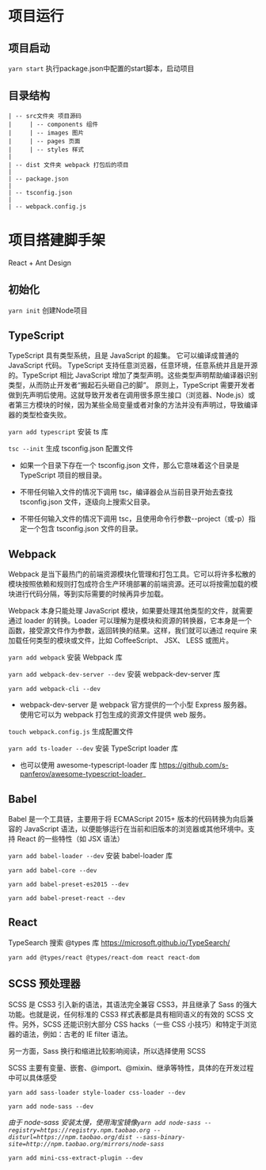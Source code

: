 # 项目运行

## 项目启动

`yarn start` 执行package.json中配置的start脚本，启动项目

## 目录结构
```
| -- src文件夹 项目源码    
|     | -- components 组件
|     | -- images 图片
|     | -- pages 页面
|     | -- styles 样式
|
| -- dist 文件夹 webpack 打包后的项目
|
| -- package.json
|
| -- tsconfig.json
|
| -- webpack.config.js
```

# 项目搭建脚手架

React + Ant Design

## 初始化

`yarn init` 创建Node项目

## TypeScript

TypeScript 具有类型系统，且是 JavaScript 的超集。 它可以编译成普通的 JavaScript 代码。 TypeScript 支持任意浏览器，任意环境，任意系统并且是开源的。TypeScript 相比 JavaScript 增加了类型声明。这些类型声明帮助编译器识别类型，从而防止开发者“搬起石头砸自己的脚”。
原则上，TypeScript 需要开发者做到先声明后使用。这就导致开发者在调用很多原生接口（浏览器、Node.js）或者第三方模块的时候，因为某些全局变量或者对象的方法并没有声明过，导致编译器的类型检查失败。

`yarn add typescript` 安装 ts 库

`tsc --init` 生成 tsconfig.json 配置文件

- 如果一个目录下存在一个 tsconfig.json 文件，那么它意味着这个目录是 TypeScript 项目的根目录。

- 不带任何输入文件的情况下调用 tsc，编译器会从当前目录开始去查找 tsconfig.json 文件，逐级向上搜索父目录。

- 不带任何输入文件的情况下调用 tsc，且使用命令行参数--project（或-p）指定一个包含 tsconfig.json 文件的目录。

## Webpack

Webpack 是当下最热门的前端资源模块化管理和打包工具。它可以将许多松散的模块按照依赖和规则打包成符合生产环境部署的前端资源。还可以将按需加载的模块进行代码分隔，等到实际需要的时候再异步加载。

Webpack 本身只能处理 JavaScript 模块，如果要处理其他类型的文件，就需要通过 loader 的转换。Loader 可以理解为是模块和资源的转换器，它本身是一个函数，接受源文件作为参数，返回转换的结果。这样，我们就可以通过 require 来加载任何类型的模块或文件，比如 CoffeeScript、 JSX、 LESS 或图片。

`yarn add webpack` 安装 Webpack 库

`yarn add webpack-dev-server --dev` 安装 webpack-dev-server 库

`yarn add webpack-cli --dev`

- webpack-dev-server 是 webpack 官方提供的一个小型 Express 服务器。使用它可以为 webpack 打包生成的资源文件提供 web 服务。

`touch webpack.config.js` 生成配置文件

`yarn add ts-loader --dev` 安装 TypeScript loader 库

- 也可以使用 awesome-typescript-loader 库 https://github.com/s-panferov/awesome-typescript-loader_

## Babel

Babel 是一个工具链，主要用于将 ECMAScript 2015+ 版本的代码转换为向后兼容的 JavaScript 语法，以便能够运行在当前和旧版本的浏览器或其他环境中。支持 React 的一些特性（如 JSX 语法）

`yarn add babel-loader --dev` 安装 babel-loader 库

`yarn add babel-core --dev`

`yarn add babel-preset-es2015 --dev`

`yarn add babel-preset-react --dev`

## React

TypeSearch 搜索 @types 库 https://microsoft.github.io/TypeSearch/

`yarn add @types/react @types/react-dom react react-dom`

## SCSS 预处理器

SCSS 是 CSS3 引入新的语法，其语法完全兼容 CSS3，并且继承了 Sass 的强大功能。也就是说，任何标准的 CSS3 样式表都是具有相同语义的有效的 SCSS 文件。另外，SCSS 还能识别大部分 CSS hacks（一些 CSS 小技巧）和特定于浏览器的语法，例如：古老的 IE filter 语法。

另一方面，Sass 换行和缩进比较影响阅读，所以选择使用 SCSS

SCSS 主要有变量、嵌套、@import、@mixin、继承等特性，具体的在开发过程中可以具体感受

`yarn add sass-loader style-loader css-loader --dev`

`yarn add node-sass --dev`

_由于 node-sass 安装太慢，使用淘宝镜像`yarn add node-sass --registry=https://registry.npm.taobao.org --disturl=https://npm.taobao.org/dist --sass-binary-site=http://npm.taobao.org/mirrors/node-sass`_

`yarn add mini-css-extract-plugin --dev`


